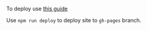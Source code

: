 To deploy use [this guide](https://github.com/gitname/react-gh-pages)

Use ```npm run deploy``` to deploy site to ```gh-pages``` branch.
